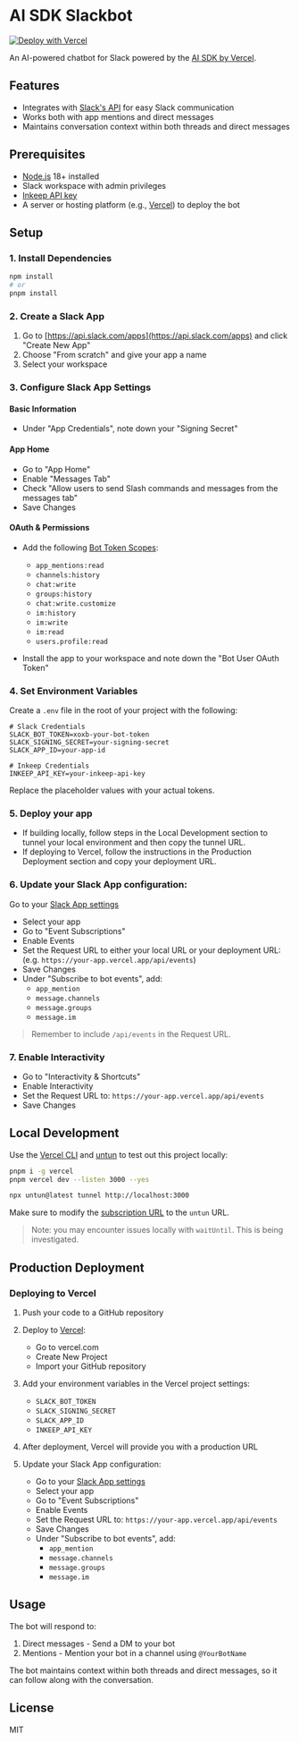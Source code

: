 # AI SDK Slackbot

[![Deploy with Vercel](https://vercel.com/button)](https://vercel.com/new/clone?repository-url=https%3A%2F%2Fgithub.com%2Fomar-inkeep%2Fai-sdk-slackbot&env=SLACK_BOT_TOKEN,SLACK_SIGNING_SECRET,INKEEP_API_KEY&envDescription=API%20keys%20needed%20for%20application&envLink=https%3A%2F%2Fgithub.com%2Fomar-inkeep%2Fai-sdk-slackbot%3Ftab%3Dreadme-ov-file%234-set-environment-variables&project-name=ai-sdk-slackbot)

An AI-powered chatbot for Slack powered by the [AI SDK by Vercel](https://sdk.vercel.ai/docs).

## Features

- Integrates with [Slack's API](https://api.slack.com) for easy Slack communication
- Works both with app mentions and direct messages
- Maintains conversation context within both threads and direct messages

## Prerequisites

- [Node.js](https://nodejs.org/) 18+ installed
- Slack workspace with admin privileges
- [Inkeep API key](https://inkeep.com/docs/api-reference/introduction)
- A server or hosting platform (e.g., [Vercel](https://vercel.com)) to deploy the bot

## Setup

### 1. Install Dependencies

```bash
npm install
# or
pnpm install
```

### 2. Create a Slack App

1. Go to [https://api.slack.com/apps](https://api.slack.com/apps) and click "Create New App"
2. Choose "From scratch" and give your app a name
3. Select your workspace

### 3. Configure Slack App Settings

#### Basic Information

- Under "App Credentials", note down your "Signing Secret"

#### App Home

- Go to "App Home"
- Enable "Messages Tab"
- Check "Allow users to send Slash commands and messages from the messages tab"
- Save Changes

#### OAuth & Permissions

- Add the following [Bot Token Scopes](https://api.slack.com/scopes):
  - `app_mentions:read`
  - `channels:history`
  - `chat:write`
  - `groups:history`
  - `chat:write.customize`
  - `im:history`
  - `im:write`
  - `im:read`
  - `users.profile:read`

- Install the app to your workspace and note down the "Bot User OAuth Token"

### 4. Set Environment Variables

Create a `.env` file in the root of your project with the following:

```
# Slack Credentials
SLACK_BOT_TOKEN=xoxb-your-bot-token
SLACK_SIGNING_SECRET=your-signing-secret
SLACK_APP_ID=your-app-id

# Inkeep Credentials
INKEEP_API_KEY=your-inkeep-api-key
```

Replace the placeholder values with your actual tokens.

### 5. Deploy your app

- If building locally, follow steps in the Local Development section to tunnel your local environment and then copy the tunnel URL.
- If deploying to Vercel, follow the instructions in the Production Deployment section and copy your deployment URL.

### 6. Update your Slack App configuration:

Go to your [Slack App settings](https://api.slack.com/apps)

- Select your app
- Go to "Event Subscriptions"
- Enable Events
- Set the Request URL to either your local URL or your deployment URL: (e.g. `https://your-app.vercel.app/api/events`)
- Save Changes
- Under "Subscribe to bot events", add:
  - `app_mention`
  - `message.channels`
  - `message.groups`
  - `message.im`

> Remember to include `/api/events` in the Request URL.

### 7. Enable Interactivity

- Go to "Interactivity & Shortcuts"
- Enable Interactivity
- Set the Request URL to: `https://your-app.vercel.app/api/events`
- Save Changes


## Local Development

Use the [Vercel CLI](https://vercel.com/docs/cli) and [untun](https://github.com/unjs/untun) to test out this project locally:

```sh
pnpm i -g vercel
pnpm vercel dev --listen 3000 --yes
```

```sh
npx untun@latest tunnel http://localhost:3000
```

Make sure to modify the [subscription URL](./README.md/#enable-slack-events) to the `untun` URL.

> Note: you may encounter issues locally with `waitUntil`. This is being investigated.

## Production Deployment

### Deploying to Vercel

1. Push your code to a GitHub repository

2. Deploy to [Vercel](https://vercel.com):

   - Go to vercel.com
   - Create New Project
   - Import your GitHub repository

3. Add your environment variables in the Vercel project settings:

   - `SLACK_BOT_TOKEN`
   - `SLACK_SIGNING_SECRET`
   - `SLACK_APP_ID`
   - `INKEEP_API_KEY`

4. After deployment, Vercel will provide you with a production URL

5. Update your Slack App configuration:
   - Go to your [Slack App settings](https://api.slack.com/apps)
   - Select your app
   - Go to "Event Subscriptions"
   - Enable Events
   - Set the Request URL to: `https://your-app.vercel.app/api/events`
   - Save Changes
   - Under "Subscribe to bot events", add:
     - `app_mention`
     - `message.channels`
     - `message.groups`
     - `message.im`

## Usage

The bot will respond to:

1. Direct messages - Send a DM to your bot
2. Mentions - Mention your bot in a channel using `@YourBotName`

The bot maintains context within both threads and direct messages, so it can follow along with the conversation.

## License

MIT
